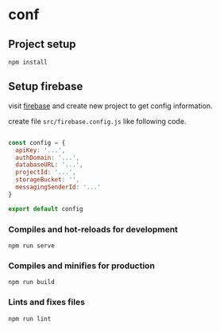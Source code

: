 # conf

## Project setup
```
npm install
```

## Setup firebase

visit [firebase](https://firebase.google.com/) and create new project to get config information.

create file `src/firebase.config.js` like following code.

```javascript

const config = {
  apiKey: '...',
  authDomain: '...',
  databaseURL: '...',
  projectId: '...',
  storageBucket: '',
  messagingSenderId: '...'
}

export default config
```

### Compiles and hot-reloads for development
```
npm run serve
```

### Compiles and minifies for production
```
npm run build
```

### Lints and fixes files
```
npm run lint
```
